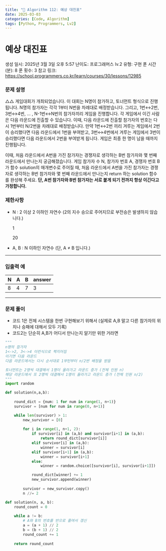 ```yaml
---
title: "🧠 Algorithm 112: 예상 대진표"
date: 2025-03-03
categories: [Code, Algorithm]
tags: [Python, Programmers, Lv2]
---
```


# 예상 대진표

생성 일시: 2025년 3월 3일 오후 5:57
난이도: 프로그래머스 lv.2
유형: 구현
푼 시간 (분): 8
푼 횟수: 3
참고 링크: https://school.programmers.co.kr/learn/courses/30/lessons/12985

### **문제 설명**

△△ 게임대회가 개최되었습니다. 이 대회는 N명이 참가하고, 토너먼트 형식으로 진행됩니다. N명의 참가자는 각각 1부터 N번을 차례대로 배정받습니다. 그리고, 1번↔2번, 3번↔4번, ... , N-1번↔N번의 참가자끼리 게임을 진행합니다. 각 게임에서 이긴 사람은 다음 라운드에 진출할 수 있습니다. 이때, 다음 라운드에 진출할 참가자의 번호는 다시 1번부터 N/2번을 차례대로 배정받습니다. 만약 1번↔2번 끼리 겨루는 게임에서 2번이 승리했다면 다음 라운드에서 1번을 부여받고, 3번↔4번에서 겨루는 게임에서 3번이 승리했다면 다음 라운드에서 2번을 부여받게 됩니다. 게임은 최종 한 명이 남을 때까지 진행됩니다.

이때, 처음 라운드에서 A번을 가진 참가자는 경쟁자로 생각하는 B번 참가자와 몇 번째 라운드에서 만나는지 궁금해졌습니다. 게임 참가자 수 N, 참가자 번호 A, 경쟁자 번호 B가 함수 solution의 매개변수로 주어질 때, 처음 라운드에서 A번을 가진 참가자는 경쟁자로 생각하는 B번 참가자와 몇 번째 라운드에서 만나는지 return 하는 solution 함수를 완성해 주세요. **단, A번 참가자와 B번 참가자는 서로 붙게 되기 전까지 항상 이긴다고 가정합니다.**

### 제한사항

- N : 2 이상 2 이하인 자연수 (2의 지수 승으로 주어지므로 부전승은 발생하지 않습니다.)
    
    1
    
    20
    
- A, B : N 이하인 자연수 (단, A ≠ B 입니다.)

---

### 입출력 예

| N | A | B | answer |
| --- | --- | --- | --- |
| 8 | 4 | 7 | 3 |

---

### 문제 풀이

- 코드 1은 전체 시스템을 한번 구현해보기 위해서 (실제로 A,B 말고 다른 참가자의 위치나 승패에 대해서 모두 기록)
- 코드2는 단순히 A,B가 어디서 만나는지 알기만 위한 거라면

```python
"""
n명의 참가자
1<->2, 3<->4 이런식으로 짝지어짐
이기면 다음 라운드
다음 라운드에서는 다시 순서대로 1부턴부터 n/2번 배정을 받음

토너먼트는 2명씩 대결해서 1명이 올라가고 라운드 증가 (전체 인원 n)
해당 라운드에서 또 2명씩 대결해서 1명이 올라가고 라운드 증가 (전체 인원 n/2)
"""
import random

def solution(n,a,b):
    
    round_dict = {num: 1 for num in range(1, n+1)}
    survivor = [num for num in range(0, n+1)]

    while len(survivor) > 1:
        new_survivor = [0]
        
        for i in range(1, n+1, 2):
            if survivor[i] in (a,b) and survivor[i+1] in (a,b):
                return round_dict[survivor[i]]
            elif survivor[i] in (a,b):
                winner = survivor[i]
            elif survivor[i+1] in (a,b):
                winner = survivor[i+1]
            else:    
                winner = random.choice([survivor[i], survivor[i+1]])

            round_dict[winner] += 1
            new_survivor.append(winner)
            
        survivor = new_survivor.copy()
        n //= 2
```

```python
def solution(n, a, b):
    round_count = 0
    
    while a != b:
        # A와 B의 번호를 반으로 줄여서 갱신
        a = (a + 1) // 2
        b = (b + 1) // 2
        round_count += 1
    
    return round_count

```